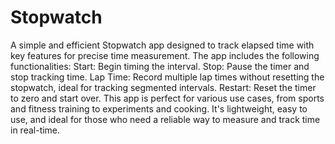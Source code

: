 # Stopwatch
A simple and efficient Stopwatch app designed to track elapsed time with key features for precise time measurement. 
The app includes the following functionalities:
Start: Begin timing the interval.
Stop: Pause the timer and stop tracking time.
Lap Time: Record multiple lap times without resetting the stopwatch, ideal for tracking segmented intervals.
Restart: Reset the timer to zero and start over.
This app is perfect for various use cases, from sports and fitness training to experiments and cooking. It's lightweight, easy to use, and ideal for those who need a reliable way to measure and track time in real-time.

